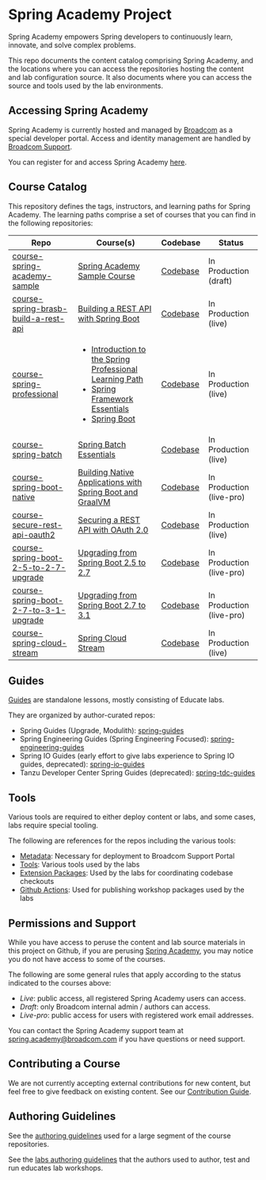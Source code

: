 # Spring Academy Project

Spring Academy empowers Spring developers to continuously learn, innovate, and solve complex problems.

This repo documents the content catalog comprising Spring Academy,
and the locations where you can access the repositories hosting the content and lab configuration source.
It also documents where you can access the source and tools used by the lab environments.

## Accessing Spring Academy

Spring Academy is currently hosted and managed by [Broadcom](https://www.broadcom.com/) as a special developer portal.
Access and identity management are handled by [Broadcom Support](https://support.broadcom.com/).

You can register for and access Spring Academy [here](https://spring.academy).

## Course Catalog

This repository defines the tags, instructors, and learning paths for Spring Academy. The learning paths comprise a set of courses that you can find in the following repositories:

| Repo | Course(s) | Codebase | Status |
| ---- | --------- | -------- | ----------- |
| [course-spring-academy-sample](https://github.com/spring-academy/course-spring-academy-sample) | [Spring Academy Sample Course](https://spring.academy/courses/spring-academy-sample-course) | [Codebase](https://github.com/spring-academy/course-spring-academy-sample-code) | In Production (draft) |
| [course-spring-brasb-build-a-rest-api](https://github.com/spring-academy/course-spring-brasb-build-a-rest-api) | [Building a REST API with Spring Boot](https://spring.academy/courses/building-a-rest-api-with-spring-boot) |[Codebase](https://github.com/spring-academy/course-spring-brasb-build-a-rest-api-code) | In Production (live) |
| [course-spring-professional](https://github.com/spring-academy/course-spring-professional) | <ul><li>[Introduction to the Spring Professional Learning Path](https://spring.academy/courses/spring-introduction)</li><li>[Spring Framework Essentials](https://spring.academy/courses/spring-framework-essentials)</li><li>[Spring Boot](https://spring.academy/courses/spring-boot)</li></ul> | [Codebase](https://github.com/spring-academy/spring-pro-code) | In Production (live) |
| [course-spring-batch](https://github.com/spring-academy/course-spring-batch) | [Spring Batch Essentials](https://spring.academy/courses/spring-batch-essentials) | [Codebase](https://github.com/spring-academy/course-spring-batch-essentials-code) | In Production (live) |
| [course-spring-boot-native](https://github.com/spring-academy/course-spring-boot-native) | [Building Native Applications with Spring Boot and GraalVM](https://spring.academy/courses/spring-boot-native) | [Codebase](https://github.com/spring-academy/course-spring-boot-native-code) | In Production (live-pro) |
| [course-secure-rest-api-oauth2](https://github.com/spring-academy/course-secure-rest-api-oauth2) | [Securing a REST API with OAuth 2.0](https://spring.academy/courses/spring-academy-secure-rest-api-oauth2) | [Codebase](https://github.com/spring-academy/course-secure-rest-api-oauth2-code) | In Production (live) |
| [course-spring-boot-2-5-to-2-7-upgrade](https://github.com/spring-academy/course-spring-boot-2-5-to-2-7-upgrade) | [Upgrading from Spring Boot 2.5 to 2.7](https://spring.academy/courses/spring-boot-2-5-to-2-7-upgrade) | [Codebase](https://github.com/spring-academy/course-spring-boot-2-5-to-2-7-upgrade-code) | In Production (live-pro) | [Upgrading from Spring Boot 2-7-to-3-1](https://spring.academy/courses/spring-boot-2-7-to-3-1-upgrade)|
| [course-spring-boot-2-7-to-3-1-upgrade](https://github.com/spring-academy/course-spring-boot-2-7-to-3-1-upgrade) | [Upgrading from Spring Boot 2.7 to 3.1](https://spring.academy/courses/spring-boot-2-7-to-3-1-upgrade) | [Codebase](https://github.com/spring-academy/course-spring-boot-2-7-to-3-1-upgrade-code) | In Production (live-pro) |
| [course-spring-cloud-stream](https://github.com/spring-academy/course-spring-cloud-stream) | [Spring Cloud Stream](https://spring.academy/courses/spring-cloud-stream) | [Codebase](https://github.com/spring-academy/course-spring-cloud-stream-code) | In Production (live) |

## Guides

[Guides]((https://spring.academy/guides)) are standalone lessons, mostly consisting of Educate labs.

They are organized by author-curated repos:

- Spring Guides (Upgrade, Modulith): [spring-guides](https://github.com/spring-academy/spring-guides)
- Spring Engineering Guides (Spring Engineering Focused): [spring-engineering-guides](https://github.com/spring-academy/spring-engineering-guides)
- Spring IO Guides (early effort to give labs experience to Spring IO guides, deprecated): [spring-io-guides](https://github.com/spring-academy/spring-io-guides)
- Tanzu Developer Center Spring Guides (deprecated): [spring-tdc-guides](https://github.com/spring-academy/spring-tdc-guides)
## Tools

Various tools are required to either deploy content or labs,
and some cases, labs require special tooling.

The following are references for the repos including the various tools:

- [Metadata](https://github.com/spring-academy/spring-academy-meta): Necessary for deployment to Broadcom Support Portal
- [Tools](https://github.com/spring-academy/spring-academy-tools): Various tools used by the labs
- [Extension Packages](https://github.com/spring-academy/spring-academy-extension-packages): Used by the labs for coordinating codebase checkouts
- [Github Actions](https://github.com/spring-academy/spring-academy-github-actions): Used for publishing workshop packages used by the labs

## Permissions and Support

While you have access to peruse the content and lab source materials in this project on Github,
if you are perusing [Spring Academy](https://spring.academy),
you may notice you do not have access to some of the courses.

The following are some general rules that apply according to the status indicated to the courses above:

- *Live*: public access, all registered Spring Academy users can access.
- *Draft*: only Broadcom internal admin / authors can access.
- *Live-pro*: public access for users with registered work email addresses.

You can contact the Spring Academy support team at spring.academy@broadcom.com
if you have questions or need support.

## Contributing a Course

We are not currently accepting external contributions for new content, but feel free to give feedback on existing content.  See our [Contribution Guide](../CONTRIBUTING.md).

## Authoring Guidelines

See the [authoring guidelines](../docs/lab-authoring-style-guide.md)
used for a large segment of the course repositories.

See the [labs authoring guidelines](../docs/authoring-labs.md)
that the authors used to author, test and run educates lab workshops.
